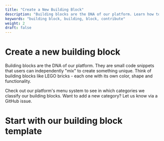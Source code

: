 ```yaml
---
title: "Create a New Building Block"
description: "Building blocks are the DNA of our platform. Learn how to create a new one."
keywords: "building block, building, block, contribute"
weight: 2
draft: false
---
```


# Create a new building block

Building blocks are the DNA of our platform. They are small code snippets that users can independently "mix" to create something unique. Think of building blocks like LEGO bricks - each one with its own color, shape and functionality.

Check out our platform's menu system to see in which categories we classify our building blocks. Want to add a new category? Let us know via a GitHub issue.

# Start with our building block template
